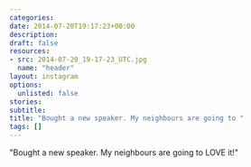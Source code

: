 ```yaml
---
categories:
date: 2014-07-20T19:17:23+00:00
description:
draft: false
resources:
- src: 2014-07-20_19-17-23_UTC.jpg
  name: "header"
layout: instagram
options:
  unlisted: false
stories:
subtitle:
title: "Bought a new speaker. My neighbours are going to "
tags: []
---
```


"Bought a new speaker. My neighbours are going to LOVE it!"
